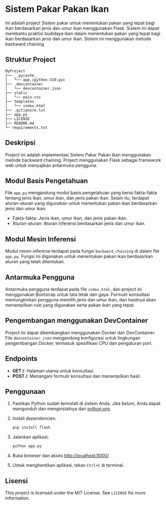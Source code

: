 # Sistem Pakar Pakan Ikan

Ini adalah project Sistem pakar untuk menentukan pakan yang tepat bagi ikan berdasarkan jenis dan umur ikan menggunakan Flask. Sistem ini dapat membantu praktisi budidaya ikan dalam menentukan pakan yang tepat bagi ikan berdasarkan jenis dan umur ikan. Sistem ini menggunakan metode backward chaining

## Struktur Project

```
MyProject
├── __pycache__
│   └── app.cpython-310.pyc
├── .devcontainer
│   └── devcontainer.json
├── static
│   └── main.css
├── templates
│   └── index.html
├── .gitignore.txt
├── app.py 
├── LICENSE 
├── README.md 
└─ requirements.txt 
```

## Deskripsi

Project ini adalah implementasi Sistem Pakar Pakan Ikan menggunakan metode backward chaining. Project menggunakan Flask sebagai framework web untuk menyajikan antarmuka pengguna.

## Modul Basis Pengetahuan

File `app.py` mengandung modul basis pengetahuan yang berisi fakta-fakta tentang jenis ikan, umur ikan, dan jenis pakan ikan. Selain itu, terdapat aturan-aturan yang digunakan untuk menentukan pakan ikan berdasarkan jenis dan umur ikan.

- Fakta-fakta: Jenis ikan, umur ikan, dan jenis pakan ikan.
- Aturan-aturan: Aturan inferensi berdasarkan jenis dan umur ikan.

## Modul Mesin Inferensi

Modul mesin inferensi terdapat pada fungsi `backward_chaining` di dalam file `app.py`. Fungsi ini digunakan untuk menentukan pakan ikan berdasarkan aturan yang telah ditentukan.

## Antarmuka Pengguna

Antarmuka pengguna terdapat pada file `index.html`, dan project ini menggunakan Bootstrap untuk tata letak dan gaya. Formulir konsultasi memungkinkan pengguna memilih jenis dan umur ikan, dan hasilnya akan menampilkan rule yang digunakan serta pakan ikan yang tepat.

## Pengembangan menggunakan DevContainer

Project ini dapat dikembangkan menggunakan Docker dan DevContainer. File `devcontainer.json` mengandung konfigurasi untuk lingkungan pengembangan Docker, termasuk spesifikasi CPU dan pengaturan port.

## Endpoints

- **GET /**: Halaman utama untuk konsultasi.
- **POST /**: Menangani formulir konsultasi dan menampilkan hasil.

## Penggunaan

1. Pastikan Python sudah terinstall di sistem Anda. Jika belum, Anda dapat mengunduh dan menginstalnya dari [python.org](https://www.python.org/downloads/).

2. Install dependencies:

   ```bash
   pip install flask
   ```

3. Jalankan aplikasi:

   ```bash
   python app.py
   ```

4. Buka browser dan akses [http://localhost:5000/](http://localhost:5000/)

5. Untuk menghentikan aplikasi, tekan `Ctrl+C` di terminal.

## Lisensi

This project is licensed under the MIT License. See `LICENSE` for more information.



